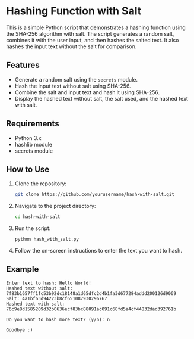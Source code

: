 # Hashing Function with Salt

This is a simple Python script that demonstrates a hashing function using the SHA-256 algorithm with salt. The script generates a random salt, combines it with the user input, and then hashes the salted text. It also hashes the input text without the salt for comparison.

## Features

- Generate a random salt using the `secrets` module.
- Hash the input text without salt using SHA-256.
- Combine the salt and input text and hash it using SHA-256.
- Display the hashed text without salt, the salt used, and the hashed text with salt.

## Requirements

- Python 3.x
- hashlib module
- secrets module

## How to Use

1. Clone the repository:

    ```bash
    git clone https://github.com/yourusername/hash-with-salt.git
    ```

2. Navigate to the project directory:

    ```bash
    cd hash-with-salt
    ```

3. Run the script:

    ```bash
    python hash_with_salt.py
    ```

4. Follow the on-screen instructions to enter the text you want to hash.

## Example
    
    Enter text to hash: Hello World!
    Hashed text without salt: 7f83b1657ff1fc53b92dc18148a1d65dfc2d4b1fa3d677284addd200126d9069
    Salt: 4a1bf63d94223b8cf651087930296767
    Hashed text with salt: 76c9e8d1585209d32b0636ecf83bc88091ac091c68fd5a4cf44832dad392761b

    Do you want to hash more text? (y/n): n

    Goodbye :) 
